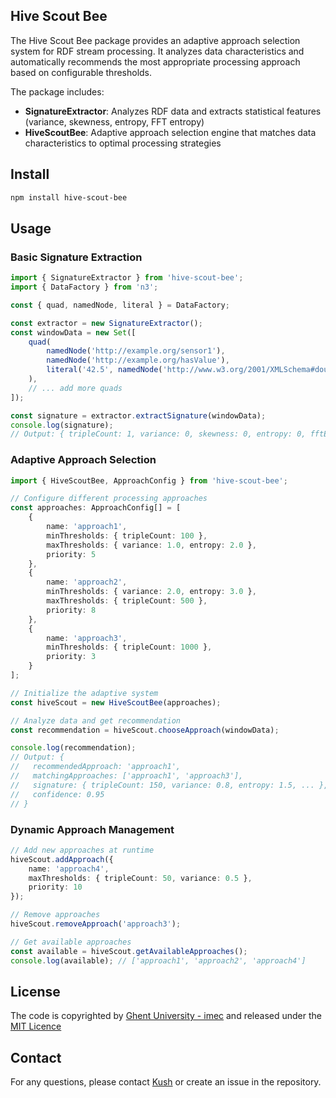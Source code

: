## Hive Scout Bee

The Hive Scout Bee package provides an adaptive approach selection system for RDF stream processing. It analyzes data characteristics and automatically recommends the most appropriate processing approach based on configurable thresholds.

The package includes:
- **SignatureExtractor**: Analyzes RDF data and extracts statistical features (variance, skewness, entropy, FFT entropy)
- **HiveScoutBee**: Adaptive approach selection engine that matches data characteristics to optimal processing strategies

## Install

```bash
npm install hive-scout-bee
```

## Usage

### Basic Signature Extraction
```ts
import { SignatureExtractor } from 'hive-scout-bee';
import { DataFactory } from 'n3';

const { quad, namedNode, literal } = DataFactory;

const extractor = new SignatureExtractor();
const windowData = new Set([
    quad(
        namedNode('http://example.org/sensor1'),
        namedNode('http://example.org/hasValue'),
        literal('42.5', namedNode('http://www.w3.org/2001/XMLSchema#double'))
    ),
    // ... add more quads
]);

const signature = extractor.extractSignature(windowData);
console.log(signature);
// Output: { tripleCount: 1, variance: 0, skewness: 0, entropy: 0, fftEntropy: 0 }
```

### Adaptive Approach Selection
```ts
import { HiveScoutBee, ApproachConfig } from 'hive-scout-bee';

// Configure different processing approaches
const approaches: ApproachConfig[] = [
    {
        name: 'approach1',
        minThresholds: { tripleCount: 100 },
        maxThresholds: { variance: 1.0, entropy: 2.0 },
        priority: 5
    },
    {
        name: 'approach2',
        minThresholds: { variance: 2.0, entropy: 3.0 },
        maxThresholds: { tripleCount: 500 },
        priority: 8
    },
    {
        name: 'approach3',
        minThresholds: { tripleCount: 1000 },
        priority: 3
    }
];

// Initialize the adaptive system
const hiveScout = new HiveScoutBee(approaches);

// Analyze data and get recommendation
const recommendation = hiveScout.chooseApproach(windowData);

console.log(recommendation);
// Output: {
//   recommendedApproach: 'approach1',
//   matchingApproaches: ['approach1', 'approach3'],
//   signature: { tripleCount: 150, variance: 0.8, entropy: 1.5, ... },
//   confidence: 0.95
// }
```

### Dynamic Approach Management
```ts
// Add new approaches at runtime
hiveScout.addApproach({
    name: 'approach4',
    maxThresholds: { tripleCount: 50, variance: 0.5 },
    priority: 10
});

// Remove approaches
hiveScout.removeApproach('approach3');

// Get available approaches
const available = hiveScout.getAvailableApproaches();
console.log(available); // ['approach1', 'approach2', 'approach4']
```



## License

The code is copyrighted by [Ghent University - imec](https://www.ugent.be/ea/idlab/en) and released under the [MIT Licence](./LICENCE.md)

## Contact

For any questions, please contact [Kush](mailto:mailkushbisen@gmail.com) or create an issue in the repository. 